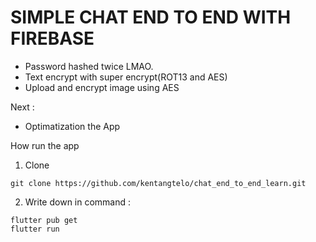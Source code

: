 # SIMPLE CHAT END TO END WITH FIREBASE

- Password hashed twice LMAO.
- Text encrypt with super encrypt(ROT13 and AES)
- Upload and encrypt image using AES

Next :

- Optimatization the App

How run the app
1. Clone 
```
git clone https://github.com/kentangtelo/chat_end_to_end_learn.git
```
2. Write down in command :
```
flutter pub get
flutter run
```
